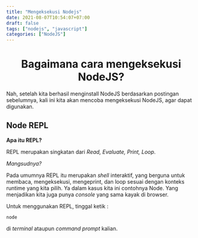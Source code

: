 ```yaml
---
title: "Mengeksekusi Nodejs"
date: 2021-08-07T10:54:07+07:00
draft: false
tags: ["nodejs", "javascript"]
categories: ["NodeJS"]
---
```


# <center> Bagaimana cara mengeksekusi NodeJS? <center>

Nah, setelah kita berhasil menginstall NodeJS berdasarkan postingan sebelumnya, kali ini kita akan mencoba mengeksekusi NodeJS, agar dapat digunakan.

## Node REPL

**Apa itu REPL?** 

REPL merupakan singkatan dari _Read, Evaluate, Print, Loop_.

*Mangsudnya?*

Pada umumnya REPL itu merupakan _shell_ interaktif, yang berguna untuk membaca, mengeksekusi, mengeprint, dan loop sesuai dengan konteks runtime yang kita pilih. Ya dalam kasus kita ini contohnya Node. Yang menjadikan kita juga punya _console_ yang sama kayak di browser.

Untuk menggunakan REPL, tinggal ketik :

```
node
```

di _terminal_ ataupun _command prompt_ kalian.

